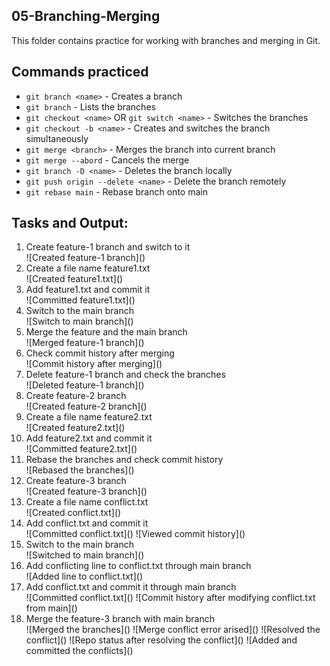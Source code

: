 ## 05-Branching-Merging

This folder contains practice for working with branches and merging in Git.

## Commands practiced

- `git branch <name>` - Creates a branch
- `git branch` - Lists the branches
- `git checkout <name>` OR `git switch <name>` - Switches the branches
- `git checkout -b <name>` - Creates and switches the branch simultaneously
- `git merge <branch>` - Merges the branch into current branch
- `git merge --abord` - Cancels the merge
- `git branch -D <name>` - Deletes the branch locally
- `git push origin --delete <name>` - Delete the branch remotely
- `git rebase main` - Rebase branch onto main

## Tasks and Output:

<ol>
<li> Create feature-1 branch and switch to it </li>
![Created feature-1 branch](<created feature-1 branch.png>)

<br>

<li> Create a file name feature1.txt  </li>
![Created feature1.txt](<created feature1.txt.png>)

<br>

<li> Add feature1.txt and commit it </li>
![Committed feature1.txt](<added feature1.txt and committed it.png>)

<br>

<li> Switch to the main branch </li>
![Switch to main branch](<switched to main branch.png>)

<br>

<li> Merge the feature and the main branch </li>
![Merged feature-1 branch](<merged feature-1 branch.png>)

<br>

<li> Check commit history after merging </li>
![Commit history after merging](<commit history after merging.png>)

<br>

<li> Delete feature-1 branch and check the branches </li>
![Deleted feature-1 branch](<deleted feature-1 branch.png>)

<br>

<li> Create feature-2 branch </li>
![Created feature-2 branch](<created feature-2 branch.png>)

<br>

<li> Create a file name feature2.txt </li>
![Created feature2.txt](<created feature2.txt.png>)

<br>

<li> Add feature2.txt and commit it </li>
![Committed feature2.txt](<added and committed feature2.txt.png>)

<br>

<li> Rebase the branches and check commit history </li>
![Rebased the branches](<rebased with main.png>)

<br>

<li> Create feature-3 branch </li>
![Created feature-3 branch](<created feature-3 branch.png>)

<br>

<li> Create a file name conflict.txt </li>
![Created conflict.txt](<created conflict.txt.png>)

<br>

<li> Add conflict.txt and commit it </li>
![Committed conflict.txt](<added and committed conflict.txt.png>)
![Viewed commit history](<commit history after committing conflict.txt.png>)

<br>

<li> Switch to the main branch </li>
![Switched to main branch](<switch to main branch from feature-3.png>)

<br>

<li> Add conflicting line to conflict.txt through main branch </li>
![Added line to conflict.txt](<added line from main branch to conflict.txt.png>)

<br>

<li> Add conflict.txt and commit it through main branch </li>
![Committed conflict.txt](<committed conflict.txt.png>)
![Commit history after modifying conflict.txt from main](<commit history after modifying conflict.txt from main.png>)

<br>

<li> Merge the feature-3 branch with main branch </li>
![Merged the branches](<merged feature-3 with main.png>)
![Merge conflict error arised](<merge conflict error.png>)
![Resolved the conflict](<resolved conflict.png>)
![Repo status after resolving the conflict](<status after resolving conflict.png>)
![Added and committed the conflicts](<added and committed the reolved conflict.png>)

<br>